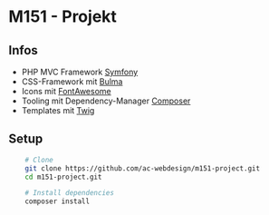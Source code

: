# M151 - Projekt

## Infos

- PHP MVC Framework [Symfony](https://symfony.com/)
- CSS-Framework mit [Bulma](https://bulma.io/)
- Icons mit [FontAwesome](https://fontawesome.com/)
- Tooling mit Dependency-Manager [Composer](https://getcomposer.org/)
- Templates mit [Twig](https://twig.symfony.com/doc/3.x/)

## Setup

``` bash
    # Clone
    git clone https://github.com/ac-webdesign/m151-project.git
    cd m151-project.git

    # Install dependencies
    composer install
```
